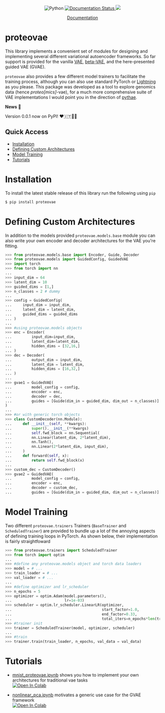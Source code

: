 
<p align="center">
    <a>
	    <img src='https://img.shields.io/badge/python-3.10-blueviolet' alt='Python' />
	</a>
	<a href='https://pythae.readthedocs.io/en/latest/?badge=latest'>
    	<img src='https://readthedocs.org/projects/pythae/badge/?version=latest' alt='Documentation Status' />
	</a>
	<a href='https://opensource.org/license/mit/'>
	    <img src='https://img.shields.io/github/license/nnethercott/proteovae?color=blue' />
	</a><br>
	</a>
</p>

</p>
<p align="center">
  <a href="https://proteovae.readthedocs.io/en">Documentation</a>
</p>

# proteovae <!-- omit from toc -->

This library implements a convenient set of modules for designing and implementing several different variational autoencoder frameworks. So far support is provided for the vanilla [VAE](https://arxiv.org/abs/1312.6114), [beta-VAE](https://openreview.net/forum?id=Sy2fzU9gl), and the here-presented guided VAE (GVAE). 

`proteovae` also provides a few different model trainers to facilitate the training process, although you can also use standard PyTorch or [Lightning](https://www.pytorchlightning.ai/index.html) as you please.  This package was developed as a tool to explore genomics data (hence *proteo[mics]*-vae), for a much more comprehensive suite of VAE implementations I would point you in the direction of [pythae](https://github.com/clementchadebec/benchmark_VAE/tree/main).

**News** 📢

Version 0.0.1 now on PyPI! ❤️🇮🇹🧑‍🔬

## Quick Access
- [Installation](#installation)
- [Defining Custom Architectures](#defining-custom-architectures)
- [Model Training](#model-training)
- [Tutorials](#tutorials)

# Installation 
To install the latest stable release of this library run the following using ``pip`` 
```bash
$ pip install proteovae
``` 


# Defining Custom Architectures
In addition to the models provided `proteovae.models.base` module you can also write your own encoder and decoder architectures for the VAE you're fitting.  

```python  
>>> from proteovae.models.base import Encoder, Guide, Decoder
>>> from proteovae.models import GuidedConfig, GuidedVAE
>>> import torch 
>>> from torch import nn 
...
>>> input_dim = 64
>>> latent_dim = 10
>>> guided_dims = [1,]
>>> n_classes = 2 # dummy 
...
>>> config = GuidedConfig(
...     input_dim = input_dim,
...     latent_dim = latent_dim, 
...     guided_dims = guided_dims
... )
...
>>> #using proteovae.models objects 
>>> enc = Encoder(
...         input_dim=input_dim, 
...         latent_dim=latent_dim, 
...         hidden_dims = [32,16,]
... )
>>> dec = Decoder(
...         output_dim = input_dim, 
...         latent_dim = latent_dim, 
...         hidden_dims = [16,32,]
... )
...
>>> gvae1 = GuidedVAE(
...         model_config = config,
...         encoder = enc,
...         decoder = dec, 
...         guides = [Guide(dim_in = guided_dim, dim_out = n_classes)]
)
...
>>> #or with generic torch objects 
>>> class CustomDecoder(nn.Module):
...     def __init__(self, **kwargs):
...         super().__init__(**kwargs)
...         self.fwd_block = nn.Sequential(
...         nn.Linear(latent_dim, 2*latent_dim),
...         nn.Tanh(),
...         nn.Linear(2*latent_dim, input_dim),
...     )
...     def forward(self, x):
...         return self.fwd_block(x)
...
>>> custom_dec = CustomDecoder()
>>> gvae2 = GuidedVAE(
...         model_config = config,
...         encoder = enc,
...         decoder = custom_dec, 
...         guides = [Guide(dim_in = guided_dim, dim_out = n_classes)]
```

# Model Training 
Two different `proteovae.trainers` Trainers (`BaseTrainer` and `ScheduledTrainer`) are provided to bundle up a lot of the annoying aspects of defining training loops in PyTorch. As shown below, their implementation is fairly straightfoward 

```python
>>> from proteovae.trainers import ScheduledTrainer 
>>> from torch import optim 
...
>>> #define any proteovae.models object and torch data loaders 
>>> model = # ... 
>>> train_loader = # ... 
>>> val_loader = # ... 
...
>>> #define optimizer and lr_scheduler 
>>> n_epochs = 5 
>>> optimizer = optim.Adam(model.parameters(), 
...                        lr=1e-03)
>>> scheduler = optim.lr_scheduler.LinearLR(optimizer, 
...                                         start_factor=1.0, 
...                                         end_factor=0.33, 
...                                         total_iters=n_epochs*len(train_loader))
>>> #trainer init 
>>> trainer = ScheduledTrainer(model, optimizer, scheduler)
...
>>> #train
>>> trainer.train(train_loader, n_epochs, val_data = val_data)

```

# Tutorials
- [mnist_proteovae.ipynb](https://github.com/nnethercott/proteovae/tree/main/examples/notebooks/) shows you how to implement your own architectures for traditional vae tasks<br>[![Open In Colab](https://colab.research.google.com/assets/colab-badge.svg)](https://colab.research.google.com/github/nnethercott/proteovae/blob/main/examples/notebooks/mnist_proteovae.ipynb) 
  
- [nonlinear_pca.ipynb](https://github.com/nnethercott/proteovae/tree/main/examples/notebooks/) motivates a generic use case for the GVAE framework<br>[![Open In Colab](https://colab.research.google.com/assets/colab-badge.svg)](https://colab.research.google.com/github/nnethercott/proteovae/blob/main/examples/notebooks/nonlinear_pca.ipynb) 
